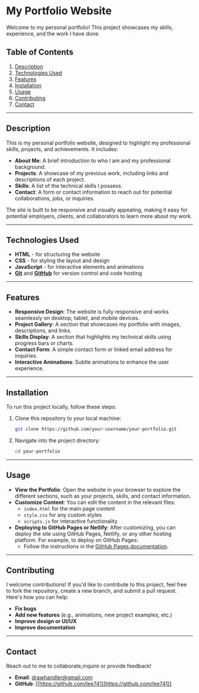 # My Portfolio Website

Welcome to my personal portfolio! This project showcases my skills, experience, and the work I have done.

## Table of Contents

1. [Description](#description)
2. [Technologies Used](#technologies-used)
3. [Features](#features)
4. [Installation](#installation)
5. [Usage](#usage)
6. [Contributing](#contributing)
7. [Contact](#contact)

---

## Description

This is my personal portfolio website, designed to highlight my professional skills, projects, and achievements. It includes:

- **About Me**: A brief introduction to who I am and my professional background.
- **Projects**: A showcase of my previous work, including links and descriptions of each project.
- **Skills**: A list of the technical skills I possess.
- **Contact**: A form or contact information to reach out for potential collaborations, jobs, or inquiries.

The site is built to be responsive and visually appealing, making it easy for potential employers, clients, and collaborators to learn more about my work.

---

## Technologies Used

- **HTML** - for structuring the website
- **CSS** - for styling the layout and design
- **JavaScript** - for interactive elements and animations
- **[Git](https://git-scm.com/)** and **[GitHub](https://github.com/)** for version control and code hosting

---

## Features

- **Responsive Design**: The website is fully responsive and works seamlessly on desktop, tablet, and mobile devices.
- **Project Gallery**: A section that showcases my portfolio with images, descriptions, and links.
- **Skills Display**: A section that highlights my technical skills using progress bars or charts.
- **Contact Form**: A simple contact form or linked email address for inquiries.
- **Interactive Animations**: Subtle animations to enhance the user experience.

---

## Installation

To run this project locally, follow these steps:

1. Clone this repository to your local machine:

    ```bash
    git clone https://github.com/your-username/your-portfolio.git
    ```

2. Navigate into the project directory:

    ```bash
    cd your-portfolio
    ```
---

## Usage

- **View the Portfolio**: Open the website in your browser to explore the different sections, such as your projects, skills, and contact information.
- **Customize Content**: You can edit the content in the relevant files:
  - `index.html` for the main page content
  - `style.css` for any custom styles
  - `scripts.js` for interactive functionality
- **Deploying to GitHub Pages or Netlify**: After customizing, you can deploy the site using GitHub Pages, Netlify, or any other hosting platform. For example, to deploy on GitHub Pages:
  - Follow the instructions in the [GitHub Pages documentation](https://pages.github.com/).

---

## Contributing

I welcome contributions! If you'd like to contribute to this project, feel free to fork the repository, create a new branch, and submit a pull request. Here's how you can help:

- **Fix bugs**
- **Add new features** (e.g., animations, new project examples, etc.)
- **Improve design or UI/UX**
- **Improve documentation**

---

## Contact

Reach out to me to collaborate,inquire or provide feedback!

- **Email**: [drawhandler@gmail.com](mailto:drawhandler@gmail.com)
- **GitHub**: [[https://github.com/lee741](https://github.com/lee741)]
